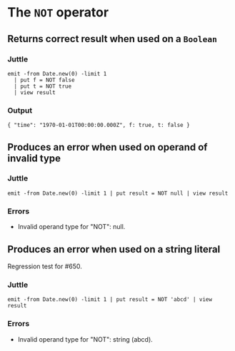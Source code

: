 # The `NOT` operator

## Returns correct result when used on a `Boolean`

### Juttle

    emit -from Date.new(0) -limit 1
      | put f = NOT false
      | put t = NOT true
      | view result

### Output

    { "time": "1970-01-01T00:00:00.000Z", f: true, t: false }

## Produces an error when used on operand of invalid type

### Juttle

    emit -from Date.new(0) -limit 1 | put result = NOT null | view result

### Errors

  * Invalid operand type for "NOT": null.

## Produces an error when used on a string literal

Regression test for #650.

### Juttle

    emit -from Date.new(0) -limit 1 | put result = NOT 'abcd' | view result

### Errors

  * Invalid operand type for "NOT": string (abcd).
